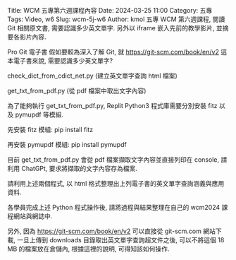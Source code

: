 Title: WCM 五專第六週課程內容 Date: 2024-03-25 11:00 Category: 五專 Tags: Video, w6 Slug: wcm-5j-w6 Author: kmol
五專 WCM 第六週課程, 閱讀 Git 相關原文書, 需要認識多少英文單字. 另外以 iframe 嵌入先前的教學影片, 並摘要各影片內容.

Pro Git 電子書
假如要較為深入了解 Git, 就 https://git-scm.com/book/en/v2 這本電子書來說, 需要認識多少英文單字?

check_dict_from_cdict_net.py (建立英文單字查詢 html 檔案)

get_txt_from_pdf.py (從 pdf 檔案中取出文字內容)

為了能夠執行 get_txt_from_pdf.py, Replit Python3 程式庫需要分別安裝 fitz 以及 pymupdf 等模組.

先安裝 fitz 模組: pip install fitz

再安裝 pymupdf 模組: pip install pymupdf

目前 get_txt_from_pdf.py 會從 pdf 檔案擷取文字內容並直接列印在 console, 請利用 ChatGPt, 要求將擷取的文字內容存為檔案.

請利用上述兩個程式, 以 html 格式整理出上列電子書的英文單字查詢涵義與應用資料.

各學員完成上述 Python 程式操作後, 請將過程與結果整理在自己的 wcm2024 課程網站與網誌中.

另外, 因為 https://git-scm.com/book/en/v2 可以直接從 git-scm.com 網站下載, 一旦上傳到 downloads 目錄取出英文單字查詢超文件之後, 可以不將這個 18 MB 的檔案放在倉儲內, 根據這裡的說明, 可得知該如何操作.
